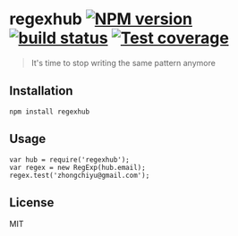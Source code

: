 # regexhub [![NPM version][npm-image]][npm-url] [![build status][travis-image]][travis-url] [![Test coverage][coveralls-image]][coveralls-url]

> It's time to stop writing the same pattern anymore

## Installation

    npm install regexhub


## Usage

    var hub = require('regexhub');
    var regex = new RegExp(hub.email);
    regex.test('zhongchiyu@gmail.com');


## License

MIT


[npm-image]: https://img.shields.io/npm/v/regexhub.svg?style=flat
[npm-url]: https://npmjs.org/package/regexhub
[travis-image]: https://img.shields.io/travis/transformjs/regexhub.svg?style=flat
[travis-url]: https://travis-ci.org/transformjs/regexhub
[coveralls-image]: https://img.shields.io/coveralls/transformjs/regexhub.svg?style=flat
[coveralls-url]: https://coveralls.io/r/transformjs/regexhub?branch=master
